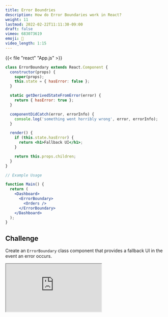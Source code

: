 ```yaml
---
title: Error Boundries
description: How do Error Boundaries work in React?
weight: 11
lastmod: 2022-02-22T11:11:30-09:00
draft: false
vimeo: 683073619
emoji: 🚨
video_length: 1:15
---
```


{{< file "react" "App.js" >}}
```jsx
class ErrorBoundary extends React.Component {
  constructor(props) {
    super(props);
    this.state = { hasError: false };
  }

  static getDerivedStateFromError(error) {
    return { hasError: true };
  }

  componentDidCatch(error, errorInfo) {
    console.log('something went horribly wrong', error, errorInfo);
  }

  render() {
    if (this.state.hasError) {
      return <h1>Fallback UI</h1>;
    }

    return this.props.children;
  }
}

// Example Usage

function Main() {
  return (
    <Dashboard>
      <ErrorBoundary>
        <Orders />
      </ErrorBoundary>
    </Dashboard>
  );
}
```

## Challenge

Create an `ErrorBoundary` class component that provides a fallback UI in the event an error occurs. 

<div>
<iframe class="frame-full" src="https://stackblitz.com/edit/react-bhv9ih?embed=1&file=src/App.js"><iframe>
</div>



